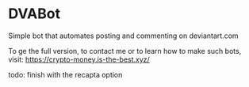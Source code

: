 # DVABot
Simple bot that automates posting and commenting on deviantart.com

To ge the full version, to contact me or to learn how to make such bots, visit:
https://crypto-money.is-the-best.xyz/

todo:
finish with the recapta option
